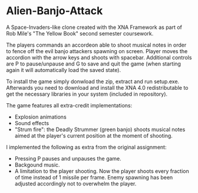 # Alien-Banjo-Attack
A Space-Invaders-like clone created with the XNA Framework as part of Rob Mile's "The Yellow Book" second semester coursework.

The players commands an accordeon able to shoot musical notes in order to fence off the evil banjo attackers spawning on screen.
Player moves the accordion with the arrow keys and shoots with spacebar.
Additional controls are P to pause/unpause and G to save and quit the game (when starting again it will automatically load the saved state).

To install the game simply donwload the zip, extract and run setup.exe.
Afterwards you need to download and install the XNA 4.0 redistributable to get the necessary libraries in your system (included in repository).

The game features all extra-credit implementations:
- Explosion animations
- Sound effects
- "Strum fire": the Deadly Strummer (green banjo) shoots musical notes aimed at the player's current position at the moment of shooting.

I implemented the following as extra from the original assignment:
- Pressing P pauses and unpauses the game.
- Backgound music.
- A limitation to the player shooting. Now the player shoots every fraction of time instead of 1 missile per frame. Enemy spawning has been adjusted accordingly not to overwhelm the player.

